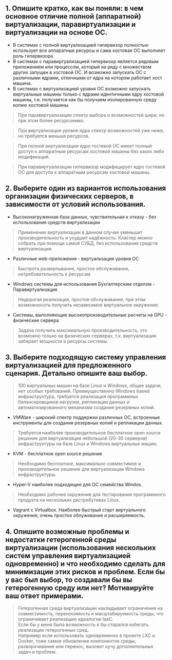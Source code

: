 ## 1. Опишите кратко, как вы поняли: в чем основное отличие полной (аппаратной) виртуализации, паравиртуализации и виртуализации на основе ОС.
- В системах с полной виртуализацией гипервизор полностью использует все аппаратные ресурсы и сама хостовая ОС выполняет роль гипервизора. 
- В системах с паравиртуализацией гипервизор является рядовым приложением или процессом, который на ряду с множеством других запущен в хостовой ОС. И возможно запускать ОС с различными ядрами, отличными от ядра на котором работает хост машина. 
- В системах с виртуализацией уровня ОС возможно запускать виртуальные машины только с ядрами идентичными ядру хостовой машины, т.е. получается как бы получаем изолированную среду копию хостовой машины. 

>При паравиртуализации спектр выбора и возможностей шире, но при этом более ресурсоемко.

>При виртуализации уровня ядра спектр возможностей уже ниже, но требуется меньше ресурсов.

>При полной виртуализации ядро гостевой ОС имеет полный доступ к аппаратным ресурсам хостовой машины без каких либо модификаций. 
 
>При паравиртуализации гипервизор модифицирует ядро гостевой ОС для доступа к аппаратным ресурсам хостовой машины.

## 2. Выберите один из вариантов использования организации физических серверов, в зависимости от условий использования.

- Высоконагруженная база данных, чувствительная к отказу - без использования средств виртуализации
>Применение виртуализации в данном случае уменьшит производительность и ухудшит надёжность. Кластер можно собрать при помощи самой СУБД, без использования средств виртуализации.

- Различные web-приложения - виртуализация уровня ОС
>Быстрота развертывания, простое обслуживание, нетребовательность к ресурсам

- Windows системы для использования Бухгалтерским отделом - Паравиртуализация
>Недорогая реализация, простое обслуживание, при этом возможносоть получить независимое виртуальное окружение.

- Системы, выполняющие высокопроизводительные расчеты на GPU - физические сервера
>Задача получить максимальную производительность, это возможно только на физических серверах, т.к. виртуализация забирает мощности и ресурсы системы.

## 3. Выберите подходящую систему управления виртуализацией для предложенного сценария. Детально опишите ваш выбор.

>100 виртуальных машин на базе Linux и Windows, общие задачи, нет особых требований. Преимущественно Windows based инфраструктура, требуется реализация программных балансировщиков нагрузки, репликации данных и автоматизированного механизма создания резервных копий.

- VMWare - широкий спектр поддержки различных ОС, встроенные инструменты для создания резервных копий и репликации данных.

>Требуется наиболее производительное бесплатное open source решение для виртуализации небольшой (20-30 серверов) инфраструктуры на базе Linux и Windows виртуальных машин.

- KVM - бесплатное open source решение

>Необходимо бесплатное, максимально совместимое и производительное решение для виртуализации Windows инфраструктуры.

- Hyper-V наиболее подходящее для ОС семейства Windos.

>Необходимо рабочее окружение для тестирования программного продукта на нескольких дистрибутивах Linux.

- Vagrant c Virtualbox. Наиболее быстрый старт виртуального окружения, очень простое облуживание и расширяемость.

## 4. Опишите возможные проблемы и недостатки гетерогенной среды виртуализации (использования нескольких систем управления виртуализацией одновременно) и что необходимо сделать для минимизации этих рисков и проблем. Если бы у вас был выбор, то создавали бы вы гетерогенную среду или нет? Мотивируйте ваш ответ примерами.

>Гетерогенная среда виртуализации накладывает ограничения на совместимость, переносимость и масштабируемость среды, что ограничивает реализацию идеалогии IaaC.<br>
>Если бы у меня была возможность я бы старался избегать реализации гетерогенных сред.<br>
>Например если использовать одновременно в проекте LXC и Docker, тоже самое обновление компонентов среды, разворачивание или перенос, вызовет кучу дополнительных задач и проблем.